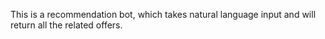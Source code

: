 This is a recommendation bot, which takes natural language input and will return all the related offers.
